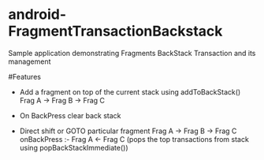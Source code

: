 # android-FragmentTransactionBackstack
Sample application demonstrating Fragments BackStack Transaction and its management

#Features
*  Add a fragment on top of the current stack  using addToBackStack()
     Frag A -> Frag B -> Frag C

*  On BackPress clear back stack

* Direct shift or GOTO  particular fragment 
    Frag A -> Frag B -> Frag C
    onBackPress :-
    Frag A <- Frag C (pops the top transactions from stack using popBackStackImmediate())
    
     

